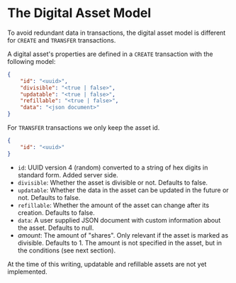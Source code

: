 # The Digital Asset Model

To avoid redundant data in transactions, the digital asset model is different for `CREATE` and `TRANSFER` transactions.

A digital asset's properties are defined in a `CREATE` transaction with the following model:
```json
{
    "id": "<uuid>",
    "divisible": "<true | false>",
    "updatable": "<true | false>",
    "refillable": "<true | false>",
    "data": "<json document>"
}
```

For `TRANSFER` transactions we only keep the asset id.
```json
{
    "id": "<uuid>"
}
```


- `id`: UUID version 4 (random) converted to a string of hex digits in standard form. Added server side.
- `divisible`: Whether the asset is divisible or not. Defaults to false.
- `updatable`: Whether the data in the asset can be updated in the future or not. Defaults to false.
- `refillable`: Whether the amount of the asset can change after its creation. Defaults to false.
- `data`: A user supplied JSON document with custom information about the asset. Defaults to null.
- _amount_: The amount of "shares". Only relevant if the asset is marked as divisible. Defaults to 1. The amount is not specified in the asset, but in the conditions (see next section).

At the time of this writing, updatable and refillable assets are not yet implemented.